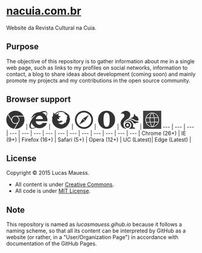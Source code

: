 # [nacuia.com.br](http://nacuia.com.br/)

Website da Revista Cultural na Cuia.

## Purpose

The objective of this repository is to gather information about me in a single web page, such as links to my profiles on social networks, information to contact, a blog to share ideas about development (coming soon) and mainly promote my projects and my contributions in the open source community.

## Browser support

![Chrome](images/_chrome.png?raw=true) | ![Internet Explorer](images/_ie.png?raw=true) | ![Firefox](images/_firefox.png?raw=true) | ![Safari](images/_safari.png?raw=true) | ![Opera](images/_opera.png?raw=true) | ![UC Browser](images/_uc.png?raw=true) | ![Spartan](images/_spartan.png?raw=true)
 --- | --- | --- | --- | --- | --- | --- |		 --- | --- | --- | --- | --- | --- | --- |
 Chrome (26+) | IE (9+) | Firefox (16+) | Safari (5+) | Opera (12+) | UC (Latest)| Edge (Latest) |

## License

Copyright © 2015 Lucas Mauess. 

* All content is under  [Creative Commons](http://creativecommons.org/licenses/by-nc-sa/4.0/).
* All code is under [MIT License](http://mit-license.org/).


## Note

This repository is named as *lucasmauess.gihub.io* because it follows a naming scheme, so that all its content can be interpreted by GitHub as a website (or rather, in a "User/Organization Page") in accordance with documentation of the GitHub Pages.